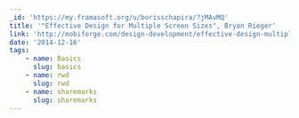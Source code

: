```yaml
---
_id: 'https://my.framasoft.org/u/borisschapira/?jMAvMQ'
title: '"Effective Design for Multiple Screen Sizes", Bryan Rieger'
link: 'http://mobiforge.com/design-development/effective-design-multiple-screen-sizes'
date: '2014-12-16'
tags:
    - name: Basics
      slug: basics
    - name: rwd
      slug: rwd
    - name: sharemarks
      slug: sharemarks
---
```


<div class="markdown"><p></p></div>
